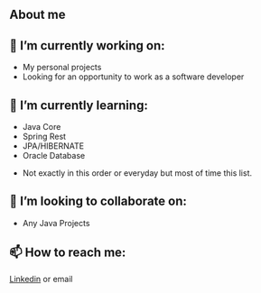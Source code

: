##  About me


## :telescope: I’m currently working on:
 - My personal projects
 - Looking for an opportunity to work as a software developer

## :seedling: I’m currently learning:
- Java Core
- Spring Rest
- JPA/HIBERNATE
- Oracle Database 
* Not exactly in this order or everyday but most of time this list.

## :dancers: I’m looking to collaborate on:
- Any Java Projects

## :mailbox: How to reach me:
[Linkedin](https://www.linkedin.com/in/jaqueline-l-6b2438151/) or email

